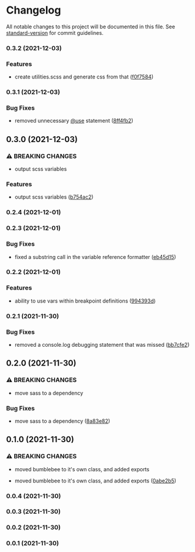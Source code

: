 # Changelog

All notable changes to this project will be documented in this file. See [standard-version](https://github.com/conventional-changelog/standard-version) for commit guidelines.

### 0.3.2 (2021-12-03)


### Features

* create utilities.scss and generate css from that ([f0f7584](https://github.com/bytelabsco/bumblebee/commit/f0f7584c00561c4caee4cf4cd8e6f7214a2478c9))

### 0.3.1 (2021-12-03)


### Bug Fixes

* removed unnecessary [@use](https://github.com/use) statement ([8ff4fb2](https://github.com/bytelabsco/bumblebee/commit/8ff4fb2bf8c8c18c9abbac12f716416840c6c82a))

## 0.3.0 (2021-12-03)


### ⚠ BREAKING CHANGES

* output scss variables

### Features

* output scss variables ([b754ac2](https://github.com/bytelabsco/bumblebee/commit/b754ac24aac8355465911db4cb2fc9f9e95a13d0))

### 0.2.4 (2021-12-01)

### 0.2.3 (2021-12-01)


### Bug Fixes

* fixed a substring call in the variable reference formatter ([eb45d15](https://github.com/bytelabsco/bumblebee/commit/eb45d1574cbeab5a017906863c7f32787f21e6e0))

### 0.2.2 (2021-12-01)


### Features

* ability to use vars within breakpoint definitions ([994393d](https://github.com/bytelabsco/bumblebee/commit/994393d2739ff328a6e7fc1a688e40d6ccec1ae8))

### 0.2.1 (2021-11-30)


### Bug Fixes

* removed a console.log debugging statement that was missed ([bb7cfe2](https://github.com/bytelabsco/bumblebee/commit/bb7cfe24d3795892fbab6ba05b341f2210883b2b))

## 0.2.0 (2021-11-30)


### ⚠ BREAKING CHANGES

* move sass to a dependency

### Bug Fixes

* move sass to a dependency ([8a83e82](https://github.com/bytelabsco/bumblebee/commit/8a83e82c51673cdb6ad12129e433fee6296655ca))

## 0.1.0 (2021-11-30)


### ⚠ BREAKING CHANGES

* moved bumblebee to it's own class, and added exports

* moved bumblebee to it's own class, and added exports ([0abe2b5](https://github.com/bytelabsco/bumblebee/commit/0abe2b5ba8f905dea7d2000d1c96b86955fdf8f6))

### 0.0.4 (2021-11-30)

### 0.0.3 (2021-11-30)

### 0.0.2 (2021-11-30)

### 0.0.1 (2021-11-30)
